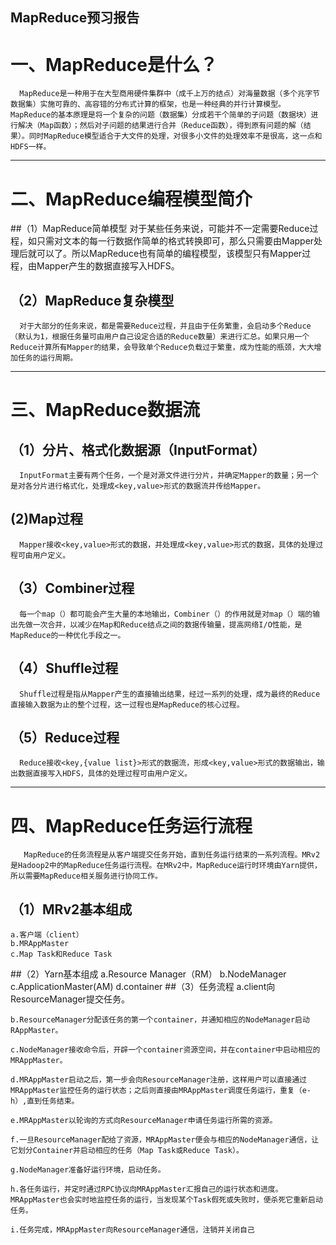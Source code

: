 ﻿MapReduce预习报告
---

# 一、MapReduce是什么？
      MapReduce是一种用于在大型商用硬件集群中（成千上万的结点）对海量数据（多个兆字节数据集）实施可靠的、高容错的分布式计算的框架，也是一种经典的并行计算模型。MapReduce的基本原理是将一个复杂的问题（数据集）分成若干个简单的子问题（数据块）进行解决（Map函数）；然后对子问题的结果进行合并（Reduce函数），得到原有问题的解（结果）。同时MapReduce模型适合于大文件的处理，对很多小文件的处理效率不是很高，这一点和HDFS一样。
      
---

# 二、MapReduce编程模型简介
##（1）MapReduce简单模型
       对于某些任务来说，可能并不一定需要Reduce过程，如只需对文本的每一行数据作简单的格式转换即可，那么只需要由Mapper处理后就可以了。所以MapReduce也有简单的编程模型，该模型只有Mapper过程，由Mapper产生的数据直接写入HDFS。
## （2）MapReduce复杂模型
      对于大部分的任务来说，都是需要Reduce过程，并且由于任务繁重，会启动多个Reduce（默认为1，根据任务量可由用户自己设定合适的Reduce数量）来进行汇总。如果只用一个Reduce计算所有Mapper的结果，会导致单个Reduce负载过于繁重，成为性能的瓶颈，大大增加任务的运行周期。
      
---
# 三、MapReduce数据流
## （1）分片、格式化数据源（InputFormat）
      InputFormat主要有两个任务，一个是对源文件进行分片，并确定Mapper的数量；另一个是对各分片进行格式化，处理成<key,value>形式的数据流并传给Mapper。
## (2)Map过程
      Mapper接收<key,value>形式的数据，并处理成<key,value>形式的数据，具体的处理过程可由用户定义。
## （3）Combiner过程
      每一个map（）都可能会产生大量的本地输出，Combiner（）的作用就是对map（）端的输出先做一次合并，以减少在Map和Reduce结点之间的数据传输量，提高网络I/O性能，是MapReduce的一种优化手段之一。
## （4）Shuffle过程
      Shuffle过程是指从Mapper产生的直接输出结果，经过一系列的处理，成为最终的Reduce直接输入数据为止的整个过程，这一过程也是MapReduce的核心过程。
## （5）Reduce过程
      Reduce接收<key,{value list}>形式的数据流，形成<key,value>形式的数据输出，输出数据直接写入HDFS，具体的处理过程可由用户定义。
      
---
# 四、MapReduce任务运行流程
       MapReduce的任务流程是从客户端提交任务开始，直到任务运行结束的一系列流程。MRv2是Hadoop2中的MapReduce任务运行流程。在MRv2中，MapReduce运行时环境由Yarn提供，所以需要MapReduce相关服务进行协同工作。
## （1）MRv2基本组成
    a.客户端（client）
    b.MRAppMaster
    c.Map Task和Reduce Task
##（2）Yarn基本组成
    a.Resource Manager（RM）
    b.NodeManager
    c.ApplicationMaster(AM)
    d.container
##（3）任务流程
    a.client向ResourceManager提交任务。
    
    b.ResourceManager分配该任务的第一个container，并通知相应的NodeManager启动RAppMaster。
    
    c.NodeManager接收命令后，开辟一个container资源空间，并在container中启动相应的MRAppMaster。
    
    d.MRAppMaster启动之后，第一步会向ResourceManager注册，这样用户可以直接通过MRAppMaster监控任务的运行状态；之后则直接由MRAppMaster调度任务运行，重复（e-h）,直到任务结束。
    
    e.MRAppMaster以轮询的方式向ResourceManager申请任务运行所需的资源。
    
    f.一旦ResourceManager配给了资源，MRAppMaster便会与相应的NodeManager通信，让它划分Container并启动相应的任务（Map Task或Reduce Task）。
    
    g.NodeManager准备好运行环境，启动任务。
    
    h.各任务运行，并定时通过RPC协议向MRAppMaster汇报自己的运行状态和进度。MRAppMaster也会实时地监控任务的运行，当发现某个Task假死或失败时，便杀死它重新启动任务。
    
    i.任务完成，MRAppMaster向ResourceManager通信，注销并关闭自己




